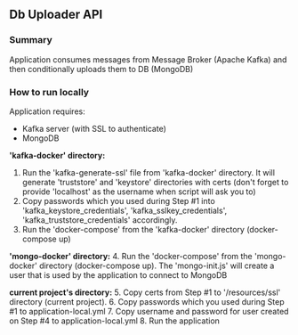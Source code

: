 ## Db Uploader API
### Summary
Application consumes messages from Message Broker (Apache Kafka) and then conditionally uploads them to DB (MongoDB)


### How to run locally
Application requires:
- Kafka server (with SSL to authenticate)
- MongoDB

**'kafka-docker' directory:**
1. Run the 'kafka-generate-ssl' file from 'kafka-docker' directory. It will generate 'truststore' and 'keystore'
   directories with certs (don't forget to provide 'localhost' as the username when script will ask you to)
2. Copy passwords which you used during Step #1 into 'kafka_keystore_credentials', 'kafka_sslkey_credentials',
   'kafka_truststore_credentials' accordingly.
3. Run the 'docker-compose' from the 'kafka-docker' directory (docker-compose up)

**'mongo-docker' directory:**
4. Run the 'docker-compose' from the 'mongo-docker' directory (docker-compose up). The 'mongo-init.js' will create a 
user that is used by the application to connect to MongoDB

**current project's directory:**
5. Copy certs from Step #1 to '/resources/ssl' directory (current project).
6. Copy passwords which you used during Step #1 to application-local.yml
7. Copy username and password for user created on Step #4 to application-local.yml
8. Run the application